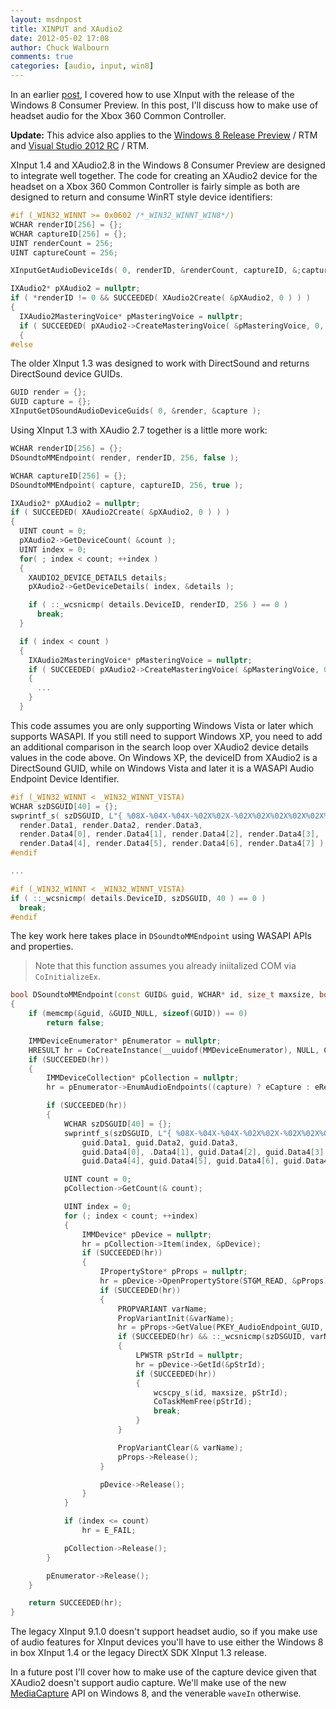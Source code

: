 ```yaml
---
layout: msdnpost
title: XINPUT and XAudio2
date: 2012-05-02 17:08
author: Chuck Walbourn
comments: true
categories: [audio, input, win8]
---
```

In an earlier [post](https://walbourn.github.io/xinput-and-windows-8/), I covered how to use XInput with the release of the Windows 8 Consumer Preview. In this post, I'll discuss how to make use of headset audio for the Xbox 360 Common Controller.
<!--more-->

<strong>Update:</strong> This advice also applies to the [Windows 8 Release Preview](https://walbourn.github.io/windows-8-release-preview-and-gdfs) / RTM and [Visual Studio 2012 RC](https://walbourn.github.io/visual-studio-2012-release-candidate) / RTM.

XInput 1.4 and XAudio2.8 in the Windows 8 Consumer Preview are designed to integrate well together. The code for creating an XAudio2 device for the headset on a Xbox 360 Common Controller is fairly simple as both are designed to return and consume WinRT style device identifiers:

```cpp
#if (_WIN32_WINNT >= 0x0602 /*_WIN32_WINNT_WIN8*/)
WCHAR renderID[256] = {};
WCHAR captureID[256] = {};
UINT renderCount = 256;
UINT captureCount = 256;

XInputGetAudioDeviceIds( 0, renderID, &renderCount, captureID, &;captureCount );

IXAudio2* pXAudio2 = nullptr;
if ( *renderID != 0 && SUCCEEDED( XAudio2Create( &pXAudio2, 0 ) ) )
{
  IXAudio2MasteringVoice* pMasteringVoice = nullptr;
  if ( SUCCEEDED( pXAudio2->CreateMasteringVoice( &pMasteringVoice, 0, 0, 0, renderID ) ) )
  {
#else
```

The older XInput 1.3 was designed to work with DirectSound and returns DirectSound device GUIDs.

```cpp
GUID render = {};
GUID capture = {};
XInputGetDSoundAudioDeviceGuids( 0, &render, &capture );
```
Using XInput 1.3 with XAudio 2.7 together is a little more work:

```cpp
WCHAR renderID[256] = {};
DSoundtoMMEndpoint( render, renderID, 256, false );

WCHAR captureID[256] = {};
DSoundtoMMEndpoint( capture, captureID, 256, true );

IXAudio2* pXAudio2 = nullptr;
if ( SUCCEEDED( XAudio2Create( &pXAudio2, 0 ) ) )
{
  UINT count = 0;
  pXAudio2->GetDeviceCount( &count );
  UINT index = 0;
  for( ; index < count; ++index )
  {
    XAUDIO2_DEVICE_DETAILS details;
    pXAudio2->GetDeviceDetails( index, &details );

    if ( ::_wcsnicmp( details.DeviceID, renderID, 256 ) == 0 )
      break;
  }

  if ( index < count )
  {
    IXAudio2MasteringVoice* pMasteringVoice = nullptr;
    if ( SUCCEEDED( pXAudio2->CreateMasteringVoice( &pMasteringVoice, 0, 0, 0, index ) ) )
    {
      ...
    }
  }
```

This code assumes you are only supporting Windows Vista or later which supports WASAPI. If you still need to support Windows XP, you need to add an additional comparison in the search loop over XAudio2 device details values in the code above. On Windows XP, the deviceID from XAudio2 is a DirectSound GUID, while on Windows Vista and later it is a WASAPI Audio Endpoint Device Identifier.

```cpp
#if (_WIN32_WINNT < _WIN32_WINNT_VISTA)
WCHAR szDSGUID[40] = {};
swprintf_s( szDSGUID, L"{ %08X-%04X-%04X-%02X%02X-%02X%02X%02X%02X%02X%02X }\n",
  render.Data1, render.Data2, render.Data3,
  render.Data4[0], render.Data4[1], render.Data4[2], render.Data4[3],
  render.Data4[4], render.Data4[5], render.Data4[6], render.Data4[7] );
#endif

...

#if (_WIN32_WINNT < _WIN32_WINNT_VISTA)
if ( ::_wcsnicmp( details.DeviceID, szDSGUID, 40 ) == 0 )
  break;
#endif
```

The key work here takes place in <code>DSoundtoMMEndpoint</code> using WASAPI APIs and properties.

> Note that this function assumes you already iniitalized COM via <code>CoInitializeEx</code>.

```cpp
bool DSoundtoMMEndpoint(const GUID& guid, WCHAR* id, size_t maxsize, bool capture)
{
    if (memcmp(&guid, &GUID_NULL, sizeof(GUID)) == 0)
        return false;

    IMMDeviceEnumerator* pEnumerator = nullptr;
    HRESULT hr = CoCreateInstance(__uuidof(MMDeviceEnumerator), NULL, CLSCTX_INPROC_SERVER, __uuidof(IMMDeviceEnumerator), (void**)&pEnumerator);
    if (SUCCEEDED(hr))
    {
        IMMDeviceCollection* pCollection = nullptr;
        hr = pEnumerator->EnumAudioEndpoints((capture) ? eCapture : eRender, DEVICE_STATE_ACTIVE, &pCollection);

        if (SUCCEEDED(hr))
        {
            WCHAR szDSGUID[40] = {};
            swprintf_s(szDSGUID, L"{ %08X-%04X-%04X-%02X%02X-%02X%02X%02X%02X%02X%02X }\n",
                guid.Data1, guid.Data2, guid.Data3,
                guid.Data4[0], .Data4[1], guid.Data4[2], guid.Data4[3],
                guid.Data4[4], guid.Data4[5], guid.Data4[6], guid.Data4[7]);

            UINT count = 0;
            pCollection->GetCount(& count);

            UINT index = 0;
            for (; index < count; ++index)
            {
                IMMDevice* pDevice = nullptr;
                hr = pCollection->Item(index, &pDevice);
                if (SUCCEEDED(hr))
                {
                    IPropertyStore* pProps = nullptr;
                    hr = pDevice->OpenPropertyStore(STGM_READ, &pProps);
                    if (SUCCEEDED(hr))
                    {
                        PROPVARIANT varName;
                        PropVariantInit(&varName);
                        hr = pProps->GetValue(PKEY_AudioEndpoint_GUID, &varName);
                        if (SUCCEEDED(hr) && ::_wcsnicmp(szDSGUID, varName.pwszVal, 38) == 0)
                        {
                            LPWSTR pStrId = nullptr;
                            hr = pDevice->GetId(&pStrId);
                            if (SUCCEEDED(hr))
                            {
                                wcscpy_s(id, maxsize, pStrId);
                                CoTaskMemFree(pStrId);
                                break;
                            }
                        }

                        PropVariantClear(& varName);
                        pProps->Release();
                    }

                    pDevice->Release();
                }
            }

            if (index <= count)
                hr = E_FAIL;

            pCollection->Release();
        }

        pEnumerator->Release();
    }

    return SUCCEEDED(hr);
}
```

The legacy XInput 9.1.0 doesn't support headset audio, so if you make use of audio features for XInput devices you'll have to use either the Windows 8 in box XInput 1.4 or the legacy DirectX SDK XInput 1.3 release.

In a future post I'll cover how to make use of the capture device given that XAudio2 doesn't support audio capture. We'll make use of the new <a href="https://docs.microsoft.com/en-us/uwp/api/Windows.Media.Capture">MediaCapture</a> API on Windows 8, and the venerable <code>waveIn</code> otherwise.
